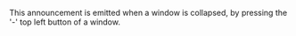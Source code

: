 This announcement is emitted when a window is collapsed, by pressing the '-' top left button of a window.